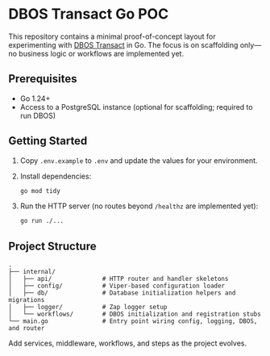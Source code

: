 # DBOS Transact Go POC

This repository contains a minimal proof-of-concept layout for experimenting with [DBOS Transact](https://github.com/dbos-inc/dbos-transact-golang) in Go. The focus is on scaffolding only—no business logic or workflows are implemented yet.

## Prerequisites
- Go 1.24+
- Access to a PostgreSQL instance (optional for scaffolding; required to run DBOS)

## Getting Started
1. Copy `.env.example` to `.env` and update the values for your environment.
2. Install dependencies:

   ```bash
   go mod tidy
   ```

3. Run the HTTP server (no routes beyond `/healthz` are implemented yet):

   ```bash
   go run ./...
   ```

## Project Structure

```
.
├── internal/
│   ├── api/              # HTTP router and handler skeletons
│   ├── config/           # Viper-based configuration loader
│   ├── db/               # Database initialization helpers and migrations
│   ├── logger/           # Zap logger setup
│   └── workflows/        # DBOS initialization and registration stubs
└── main.go               # Entry point wiring config, logging, DBOS, and router
```

Add services, middleware, workflows, and steps as the project evolves.


